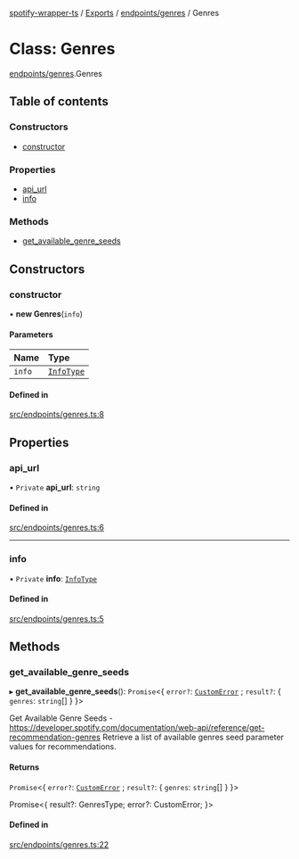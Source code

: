 [spotify-wrapper-ts](../README.md) / [Exports](../modules.md) / [endpoints/genres](../modules/endpoints_genres.md) / Genres

# Class: Genres

[endpoints/genres](../modules/endpoints_genres.md).Genres

## Table of contents

### Constructors

- [constructor](endpoints_genres.Genres.md#constructor)

### Properties

- [api\_url](endpoints_genres.Genres.md#api_url)
- [info](endpoints_genres.Genres.md#info)

### Methods

- [get\_available\_genre\_seeds](endpoints_genres.Genres.md#get_available_genre_seeds)

## Constructors

### constructor

• **new Genres**(`info`)

#### Parameters

| Name | Type |
| :------ | :------ |
| `info` | [`InfoType`](../modules/models_client.md#infotype) |

#### Defined in

[src/endpoints/genres.ts:8](https://github.com/XzavierDunn/spotify-wrapper-ts/blob/7ece3b9/src/endpoints/genres.ts#L8)

## Properties

### api\_url

• `Private` **api\_url**: `string`

#### Defined in

[src/endpoints/genres.ts:6](https://github.com/XzavierDunn/spotify-wrapper-ts/blob/7ece3b9/src/endpoints/genres.ts#L6)

___

### info

• `Private` **info**: [`InfoType`](../modules/models_client.md#infotype)

#### Defined in

[src/endpoints/genres.ts:5](https://github.com/XzavierDunn/spotify-wrapper-ts/blob/7ece3b9/src/endpoints/genres.ts#L5)

## Methods

### get\_available\_genre\_seeds

▸ **get_available_genre_seeds**(): `Promise`<{ `error?`: [`CustomError`](../modules/models_client.md#customerror) ; `result?`: { `genres`: `string`[]  }  }\>

Get Available Genre Seeds - https://developer.spotify.com/documentation/web-api/reference/get-recommendation-genres
Retrieve a list of available genres seed parameter values for recommendations.

#### Returns

`Promise`<{ `error?`: [`CustomError`](../modules/models_client.md#customerror) ; `result?`: { `genres`: `string`[]  }  }\>

Promise<{
result?: GenresType;
error?: CustomError;
}>

#### Defined in

[src/endpoints/genres.ts:22](https://github.com/XzavierDunn/spotify-wrapper-ts/blob/7ece3b9/src/endpoints/genres.ts#L22)
